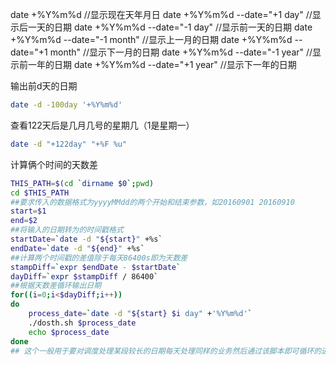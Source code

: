 date +%Y%m%d     //显示现在天年月日
date +%Y%m%d --date="+1 day" //显示后一天的日期
date +%Y%m%d --date="-1 day" //显示前一天的日期
date +%Y%m%d --date="-1 month" //显示上一月的日期
date +%Y%m%d --date="+1 month" //显示下一月的日期
date +%Y%m%d --date="-1 year" //显示前一年的日期
date +%Y%m%d --date="+1 year" //显示下一年的日期

输出前d天的日期

```bash
date -d -100day '+%Y%m%d'
```

查看122天后是几月几号的星期几（1是星期一）

```bash
date -d "+122day" "+%F %u" 
```



计算俩个时间的天数差

```bash
THIS_PATH=$(cd `dirname $0`;pwd)
cd $THIS_PATH
##要求传入的数据格式为yyyyMMdd的两个开始和结束参数，如20160901 20160910
start=$1
end=$2
##将输入的日期转为的时间戳格式
startDate=`date -d "${start}" +%s`
endDate=`date -d "${end}" +%s`
##计算两个时间戳的差值除于每天86400s即为天数差
stampDiff=`expr $endDate - $startDate`
dayDiff=`expr $stampDiff / 86400`
##根据天数差循环输出日期
for((i=0;i<$dayDiff;i++))
do
    process_date=`date -d "${start} $i day" +'%Y%m%d'`
    ./dosth.sh $process_date
    echo $process_date
done
## 这个一般用于要对调度处理某段较长的日期每天处理同样的业务然后通过该脚本即可循环的进行每天处理，只需在for中增加相应的操作即可,比如调度某个脚本dosth.sh从20160801到20160901每天重新处理
```

